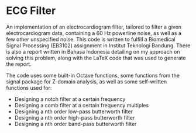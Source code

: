# ECG Filter

An implementation of an electrocardiogram filter, tailored to filter a given electrocardiogram data, containing a 60 Hz powerline noise, as well as a few other unspecified noise. This code is written to fulfill a Biomedical Signal Processing (EB3102) assignment in Institut Teknologi Bandung. There is also a report written in Bahasa Indonesia detailing on my approach on solving this problem, along with the LaTeX code that was used to generate the report.

The code uses some built-in Octave functions, some functions from the signal package for Z-domain analysis, as well as some self-written functions used for:

* Designing a notch filter at a certain frequency
* Designing a comb filter at a certain frequency multiples
* Designing a nth order low-pass butterworth filter
* Designing a nth order high-pass butterworth filter
* Designing a nth order band-pass butterworth filter